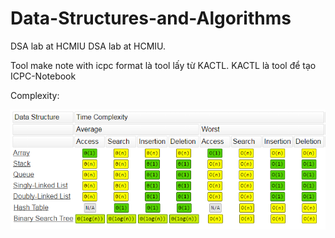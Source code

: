 # Data-Structures-and-Algorithms
DSA lab at HCMIU
DSA lab at HCMIU.

Tool make note with icpc format là tool lấy từ KACTL. KACTL là tool để  tạo ICPC-Notebook

Complexity:

![Complexity ](https://github.com/nguyenquivinhquang/Data-Structures-and-Algorithms/blob/main/complexity.png)
